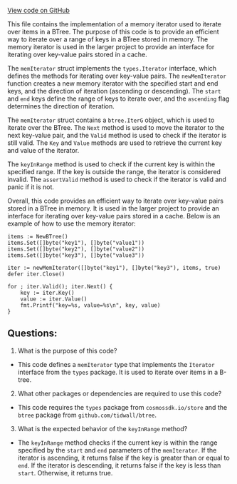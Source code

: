 [View code on GitHub](https://github.com/cosmos/cosmos-sdk.git/store/cachekv/internal/memiterator.go)

This file contains the implementation of a memory iterator used to iterate over items in a BTree. The purpose of this code is to provide an efficient way to iterate over a range of keys in a BTree stored in memory. The memory iterator is used in the larger project to provide an interface for iterating over key-value pairs stored in a cache.

The `memIterator` struct implements the `types.Iterator` interface, which defines the methods for iterating over key-value pairs. The `newMemIterator` function creates a new memory iterator with the specified start and end keys, and the direction of iteration (ascending or descending). The `start` and `end` keys define the range of keys to iterate over, and the `ascending` flag determines the direction of iteration.

The `memIterator` struct contains a `btree.IterG` object, which is used to iterate over the BTree. The `Next` method is used to move the iterator to the next key-value pair, and the `Valid` method is used to check if the iterator is still valid. The `Key` and `Value` methods are used to retrieve the current key and value of the iterator.

The `keyInRange` method is used to check if the current key is within the specified range. If the key is outside the range, the iterator is considered invalid. The `assertValid` method is used to check if the iterator is valid and panic if it is not.

Overall, this code provides an efficient way to iterate over key-value pairs stored in a BTree in memory. It is used in the larger project to provide an interface for iterating over key-value pairs stored in a cache. Below is an example of how to use the memory iterator:

```
items := NewBTree()
items.Set([]byte("key1"), []byte("value1"))
items.Set([]byte("key2"), []byte("value2"))
items.Set([]byte("key3"), []byte("value3"))

iter := newMemIterator([]byte("key1"), []byte("key3"), items, true)
defer iter.Close()

for ; iter.Valid(); iter.Next() {
    key := iter.Key()
    value := iter.Value()
    fmt.Printf("key=%s, value=%s\n", key, value)
}
```
## Questions: 
 1. What is the purpose of this code?
- This code defines a `memIterator` type that implements the `Iterator` interface from the `types` package. It is used to iterate over items in a B-tree.

2. What other packages or dependencies are required to use this code?
- This code requires the `types` package from `cosmossdk.io/store` and the `btree` package from `github.com/tidwall/btree`.

3. What is the expected behavior of the `keyInRange` method?
- The `keyInRange` method checks if the current key is within the range specified by the `start` and `end` parameters of the `memIterator`. If the iterator is ascending, it returns false if the key is greater than or equal to `end`. If the iterator is descending, it returns false if the key is less than `start`. Otherwise, it returns true.
